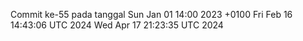 Commit ke-55 pada tanggal Sun Jan 01 14:00 2023 +0100
Fri Feb 16 14:43:06 UTC 2024
Wed Apr 17 21:23:35 UTC 2024
